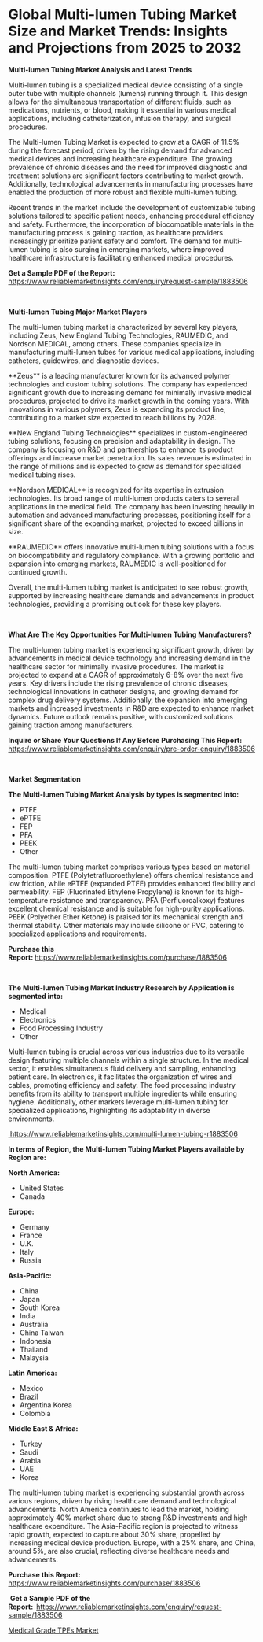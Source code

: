 <p><h1>Global Multi-lumen Tubing Market Size and Market Trends: Insights and Projections from 2025 to 2032</h1></p><p><strong>Multi-lumen Tubing Market Analysis and Latest Trends</strong></p>
<p><p>Multi-lumen tubing is a specialized medical device consisting of a single outer tube with multiple channels (lumens) running through it. This design allows for the simultaneous transportation of different fluids, such as medications, nutrients, or blood, making it essential in various medical applications, including catheterization, infusion therapy, and surgical procedures.</p><p>The Multi-lumen Tubing Market is expected to grow at a CAGR of 11.5% during the forecast period, driven by the rising demand for advanced medical devices and increasing healthcare expenditure. The growing prevalence of chronic diseases and the need for improved diagnostic and treatment solutions are significant factors contributing to market growth. Additionally, technological advancements in manufacturing processes have enabled the production of more robust and flexible multi-lumen tubing.</p><p>Recent trends in the market include the development of customizable tubing solutions tailored to specific patient needs, enhancing procedural efficiency and safety. Furthermore, the incorporation of biocompatible materials in the manufacturing process is gaining traction, as healthcare providers increasingly prioritize patient safety and comfort. The demand for multi-lumen tubing is also surging in emerging markets, where improved healthcare infrastructure is facilitating enhanced medical procedures.</p></p>
<p><strong>Get a Sample PDF of the Report:&nbsp;</strong> <a href="https://www.reliablemarketinsights.com/enquiry/request-sample/1883506?utm_campaign=3251&utm_medium=2&utm_source=Github&utm_content=ia&utm_term=05032025&utm_id=multi-lumen-tubing">https://www.reliablemarketinsights.com/enquiry/request-sample/1883506</a></p>
<p>&nbsp;</p>
<p><strong>Multi-lumen Tubing Major Market Players</strong></p>
<p><p>The multi-lumen tubing market is characterized by several key players, including Zeus, New England Tubing Technologies, RAUMEDIC, and Nordson MEDICAL, among others. These companies specialize in manufacturing multi-lumen tubes for various medical applications, including catheters, guidewires, and diagnostic devices.</p><p>**Zeus** is a leading manufacturer known for its advanced polymer technologies and custom tubing solutions. The company has experienced significant growth due to increasing demand for minimally invasive medical procedures, projected to drive its market growth in the coming years. With innovations in various polymers, Zeus is expanding its product line, contributing to a market size expected to reach billions by 2028.</p><p>**New England Tubing Technologies** specializes in custom-engineered tubing solutions, focusing on precision and adaptability in design. The company is focusing on R&D and partnerships to enhance its product offerings and increase market penetration. Its sales revenue is estimated in the range of millions and is expected to grow as demand for specialized medical tubing rises.</p><p>**Nordson MEDICAL** is recognized for its expertise in extrusion technologies. Its broad range of multi-lumen products caters to several applications in the medical field. The company has been investing heavily in automation and advanced manufacturing processes, positioning itself for a significant share of the expanding market, projected to exceed billions in size.</p><p>**RAUMEDIC** offers innovative multi-lumen tubing solutions with a focus on biocompatibility and regulatory compliance. With a growing portfolio and expansion into emerging markets, RAUMEDIC is well-positioned for continued growth.</p><p>Overall, the multi-lumen tubing market is anticipated to see robust growth, supported by increasing healthcare demands and advancements in product technologies, providing a promising outlook for these key players.</p></p>
<p>&nbsp;</p>
<p><strong>What Are The Key Opportunities For Multi-lumen Tubing Manufacturers?</strong></p>
<p><p>The multi-lumen tubing market is experiencing significant growth, driven by advancements in medical device technology and increasing demand in the healthcare sector for minimally invasive procedures. The market is projected to expand at a CAGR of approximately 6-8% over the next five years. Key drivers include the rising prevalence of chronic diseases, technological innovations in catheter designs, and growing demand for complex drug delivery systems. Additionally, the expansion into emerging markets and increased investments in R&D are expected to enhance market dynamics. Future outlook remains positive, with customized solutions gaining traction among manufacturers.</p></p>
<p><strong>Inquire or Share Your Questions If Any Before Purchasing This Report:</strong> <a href="https://www.reliablemarketinsights.com/enquiry/pre-order-enquiry/1883506?utm_campaign=3251&utm_medium=2&utm_source=Github&utm_content=ia&utm_term=05032025&utm_id=multi-lumen-tubing">https://www.reliablemarketinsights.com/enquiry/pre-order-enquiry/1883506</a></p>
<p>&nbsp;</p>
<p><strong>Market Segmentation</strong></p>
<p><strong>The Multi-lumen Tubing Market Analysis by types is segmented into:</strong></p>
<p><ul><li>PTFE</li><li>ePTFE</li><li>FEP</li><li>PFA</li><li>PEEK</li><li>Other</li></ul></p>
<p><p>The multi-lumen tubing market comprises various types based on material composition. PTFE (Polytetrafluoroethylene) offers chemical resistance and low friction, while ePTFE (expanded PTFE) provides enhanced flexibility and permeability. FEP (Fluorinated Ethylene Propylene) is known for its high-temperature resistance and transparency. PFA (Perfluoroalkoxy) features excellent chemical resistance and is suitable for high-purity applications. PEEK (Polyether Ether Ketone) is praised for its mechanical strength and thermal stability. Other materials may include silicone or PVC, catering to specialized applications and requirements.</p></p>
<p><strong>Purchase this Report:&nbsp;</strong><a href="https://www.reliablemarketinsights.com/purchase/1883506?utm_campaign=3251&utm_medium=2&utm_source=Github&utm_content=ia&utm_term=05032025&utm_id=multi-lumen-tubing">https://www.reliablemarketinsights.com/purchase/1883506</a></p>
<p>&nbsp;</p>
<p><strong>The Multi-lumen Tubing Market Industry Research by Application is segmented into:</strong></p>
<p><ul><li>Medical</li><li>Electronics</li><li>Food Processing Industry</li><li>Other</li></ul></p>
<p><p>Multi-lumen tubing is crucial across various industries due to its versatile design featuring multiple channels within a single structure. In the medical sector, it enables simultaneous fluid delivery and sampling, enhancing patient care. In electronics, it facilitates the organization of wires and cables, promoting efficiency and safety. The food processing industry benefits from its ability to transport multiple ingredients while ensuring hygiene. Additionally, other markets leverage multi-lumen tubing for specialized applications, highlighting its adaptability in diverse environments.</p></p>
<p><a href="https://www.reliablemarketinsights.com/multi-lumen-tubing-r1883506?utm_campaign=3251&utm_medium=2&utm_source=Github&utm_content=ia&utm_term=05032025&utm_id=multi-lumen-tubing">&nbsp;https://www.reliablemarketinsights.com/multi-lumen-tubing-r1883506</a></p>
<p><strong>In terms of Region, the Multi-lumen Tubing Market Players available by Region are:</strong></p>
<p>
    <p> <strong> North America: </strong>
        <ul>
            <li>United States</li>
            <li>Canada</li>
        </ul>
        </p> 
    <p> <strong> Europe: </strong>
        <ul>
            <li>Germany</li>
            <li>France</li>
            <li>U.K.</li>
            <li>Italy</li>
            <li>Russia</li>
        </ul>
        </p> 
    <p> <strong> Asia-Pacific: </strong>
        <ul>
            <li>China</li>
            <li>Japan</li>
            <li>South Korea</li>
            <li>India</li>
            <li>Australia</li>
            <li>China Taiwan</li>
            <li>Indonesia</li>
            <li>Thailand</li>
            <li>Malaysia</li>
        </ul>
        </p> 
    <p> <strong> Latin America: </strong>
        <ul>
            <li>Mexico</li>
            <li>Brazil</li>
            <li>Argentina Korea</li>
            <li>Colombia</li>
        </ul>
        </p> 
    <p> <strong> Middle East & Africa: </strong>
        <ul>
            <li>Turkey</li>
            <li>Saudi</li>
            <li>Arabia</li>
            <li>UAE</li>
            <li>Korea</li>
        </ul>
    </p>
    </p>
<p><p>The multi-lumen tubing market is experiencing substantial growth across various regions, driven by rising healthcare demand and technological advancements. North America continues to lead the market, holding approximately 40% market share due to strong R&D investments and high healthcare expenditure. The Asia-Pacific region is projected to witness rapid growth, expected to capture about 30% share, propelled by increasing medical device production. Europe, with a 25% share, and China, around 5%, are also crucial, reflecting diverse healthcare needs and advancements.</p></p>
<p><strong>Purchase this Report: </strong><a href="https://www.reliablemarketinsights.com/purchase/1883506?utm_campaign=3251&utm_medium=2&utm_source=Github&utm_content=ia&utm_term=05032025&utm_id=multi-lumen-tubing">https://www.reliablemarketinsights.com/purchase/1883506</a></p>
<p>&nbsp;<strong>Get a Sample PDF of the Report:&nbsp;&nbsp;</strong><a href="https://www.reliablemarketinsights.com/enquiry/request-sample/1883506?utm_campaign=3251&utm_medium=2&utm_source=Github&utm_content=ia&utm_term=05032025&utm_id=multi-lumen-tubing">https://www.reliablemarketinsights.com/enquiry/request-sample/1883506</a></p>
<p><strong></strong></p>
<p><p><a href="https://github.com/shrebasokib/Market-Research-Report-List-1/blob/main/medical-grade-tpes-market.md?utm_campaign=3251&utm_medium=2&utm_source=Github&utm_content=ia&utm_term=05032025&utm_id=multi-lumen-tubing">Medical Grade TPEs Market</a></p></p>